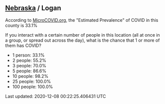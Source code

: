 
## [Nebraska](/united-states/nebraska) / Logan

According to [MicroCOVID.org](http://microcovid.org),
the "Estimated Prevalence" of COVID in this county is 33.1%

If you interact with a certain number of people in this location
(all at once in a group, or spread out across the day), what is the chance that
1 or more of them has COVID?

- 1 person: 33.1%
- 2 people: 55.2%
- 3 people: 70.0%
- 5 people: 86.6%
- 10 people: 98.2%
- 25 people: 100.0%
- 100 people: 100.0%

Last updated: 2020-12-08 00:22:25.406431 UTC

